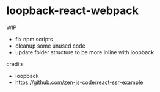 # loopback-react-webpack

WIP
- fix npm scripts
- cleanup some unused code
- update folder structure to be more inline with loopback


credits
- loopback
- https://github.com/zen-js-code/react-ssr-example
